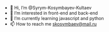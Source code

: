 - 👋 Hi, I’m @Syrym-Kosymbayev-Kultaev
- 👀 I’m interested in front-end and back-end
- 🌱 I’m currently learning javascript and python
- 📫 How to reach me skosymbaev@mail.ru

<!---
Syrym-Kosymbayev-Kultaev/Syrym-Kosymbayev-Kultaev is a ✨ special ✨ repository because its `README.md` (this file) appears on your GitHub profile.
You can click the Preview link to take a look at your changes.
--->
